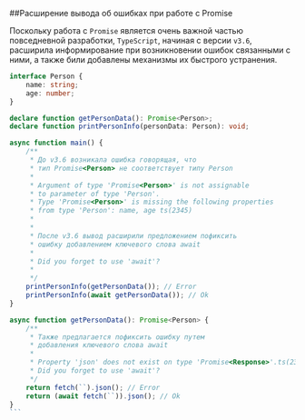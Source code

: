 ##Расширение вывода об ошибках при работе с Promise

Поскольку работа с `Promise` является очень важной частью повседневной разработки, `TypeScript`, начиная с версии `v3.6`, расширила информирование при возникновении ошибок связанными с ними, а также били добавлены механизмы их быстрого устранения.

`````ts
interface Person {
    name: string;
    age: number;
}

declare function getPersonData(): Promise<Person>;
declare function printPersonInfo(personData: Person): void;

async function main() {
    /**
     * До v3.6 возникала ошибка говорящая, что 
     * тип Promise<Person> не соответствует типу Person
     *
     * Argument of type 'Promise<Person>' is not assignable
     * to parameter of type 'Person'.
     * Type 'Promise<Person>' is missing the following properties
     * from type 'Person': name, age ts(2345)
     *
     *
     * После v3.6 вывод расширили предложением пофиксить
     * ошибку добавлением ключевого слова await
     *
     * Did you forget to use 'await'?
     *
     */
    printPersonInfo(getPersonData()); // Error
    printPersonInfo(await getPersonData()); // Ok
}

async function getPersonData(): Promise<Person> {
    /**
     * Также предлагается пофиксить ошибку путем
     * добавления ключевого слова await
     *
     * Property 'json' does not exist on type 'Promise<Response>'.ts(2339)
     * Did you forget to use 'await'?
     */
    return fetch(``).json(); // Error
    return (await fetch(``)).json(); // Ok
}
```
